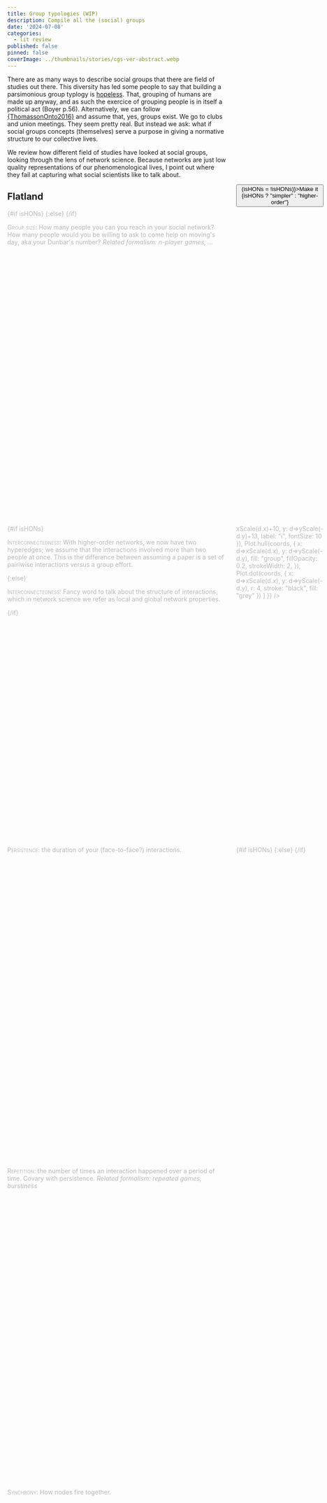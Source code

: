 ```yaml
---
title: Group typologies (WIP)
description: Compile all the (social) groups
date: '2024-07-08'
categories:
  - lit review
published: false
pinned: false
coverImage: ../thumbnails/stories/cgs-ver-abstract.webp
---
```

<script>
  import { onMount } from 'svelte';
  
  import ObservablePlot from '$lib/components/ObsPlot.svelte';
  import * as Plot from '@observablehq/plot';
 	import { scaleLinear } from 'd3-scale';
  
  import FlickeringNetwork from '$lib/components/networks/FlickeringNetwork.svelte';
  import PersistenceNetwork from '$lib/components/networks/PersistenceNetwork.svelte';
  import ScatterPlot from '$lib/components/networks/ScatterPlot.svelte';
  import BoundariesNetwork from '$lib/components/networks/BoundariesNetwork.svelte';
  import CompositionNetwork from '$lib/components/networks/CompositionNetwork.svelte';
  import SimpleNetwork from '$lib/components/networks/SimpleNetwork.svelte';
  
  import Scrolly from "$lib/components/helpers/Scrolly.svelte"
  
  import { Cite } from '@citation-js/core';
  import '@citation-js/plugin-doi';
  import '@citation-js/plugin-csl';
  

  let Bahrami2022Z = new Cite("10.2139/ssrn.4200629").format('citation', {format: 'html'})
  let ThomassonOnto2016 = new Cite("10.1007/s11229-016-1185-y").format('citation', {format: 'html'})
  
  
  let currentStep = 0;
  
  let isHONs = false;

	const coords = [
		{ x: 0,   y: 134, r:10, i:0, group: "red",   type: "circle" },
		{ x: 43,  y: -33, r:10, i:1, group: "green", type: "square"},
		{ x: 87,  y: -87, r:10, i:2, group: "green", type: "square" },
		{ x: -23, y: 78,  r:10, i:3, group: "red",   type: "circle" },
		{ x: -85, y: 0,   r:10, i:4, group: "red",   type: "square"},
		{ x: 104, y: 32,  r:10, i:5, group: "red",   type: "square" },
    { x: 87,  y: -27, r:10, i:2, group: "green", type: "square" }
	];

  const edges = [
      { s: 0, t: 3 },
      { s: 1, t: 4 },
      { s: 1, t: 2 },
      { s: 4, t: 3 },
      { s: 3, t: 5 },
      { s: 1, t: 6 },
      { s: 2, t: 6 },
      { s: 4, t: 5 },
      { s: 1, t: 5 }
  ];

	let width = 400;
	let height = 400;
  
  const padding = { top: 20, right: 15, bottom: 20, left: 25 };

  $: xScale = scaleLinear()
		.domain([Math.min(...coords.map(d => d.x)), Math.max(...coords.map(d => d.x))])
		.range([padding.left, width - padding.right]);

	$: yScale = scaleLinear()
		.domain([Math.min(...coords.map(d => d.y)), Math.max(...coords.map(d => d.y))])
		.range([height - padding.bottom, padding.top]);
  
</script>

There are as many ways to describe social groups that there are field of studies out there. This diversity has led some people to say that building a parsimonious group typlogy is <a href="https://www.researchgate.net/publication/315973440_What_are_social_groups_Their_metaphysics_and_how_to_classify_them">hopeless</a>. That, grouping of humans are made up  anyway, and as such the exercice of grouping people is in itself a political act (Boyer p.56). Alternatively, we can follow <a href="https://doi.org/10.1007%2Fs11229-016-1185-y">{ThomassonOnto2016}</a> and assume that, yes, groups exist. We go to clubs and union meetings. They seem pretty real. But instead we ask: what if social groups concepts (themselves) serve a purpose in giving a normative structure to our collective lives. 

We review how different field of studies have looked at social groups, looking through the lens of network science. Because networks are just low quality representations of our phenomenological lives, I point out where they fail at capturing what social scientists like to talk about. 

<div class="margin-note" style="display: flex; justify-content: center; align-items: center;">
<button on:click={() => (isHONs = !isHONs)}>Make it {isHONs ? "simpler" : "higher-order"}</button>
</div>

## Flatland

<section>
	<div class="steps">
		<Scrolly bind:value={currentStep}>
        <!-- PAIRWISE STRUCTURE -->
        <div class='step' class:active={currentStep === 0}>
          {#if isHONs}
          {:else}
          <div class="margin-note ">
            <ScatterPlot {coords} {width} {height} />
          </div>
          {/if}
          <p><span class="small">Group size</span>: How many people you can you reach in your social network? How many people would you be willing to ask to come help on moving's day, aka your Dunbar's number? <em>Related formalism: n-player games, ...</em></p>
        </div>
        <div class='step' class:active={currentStep === 1}>
        {#if isHONs}
        <div class="margin-note ">
        <div class="chart">
          <ObservablePlot 
            options={{ axis: null, height, width, margin: 10,
              marks: [
                  Plot.text(coords, {
                      x: d=>xScale(d.x)+10, y: d=>yScale(-d.y)+13, label: "i", fontSize: 10  }),
                  Plot.hull(coords, {
                      x: d=>xScale(d.x), y: d=>yScale(-d.y), fill: "group", fillOpacity: 0.2, strokeWidth: 2,
                      }),
                  Plot.dot(coords, {
                      x: d=>xScale(d.x), y: d=>yScale(-d.y), r: 4, stroke: "black", fill: "grey" })
              ]
          }} />
          </div>
        </div>
        <p><span class="small">Interconnectedness</span>: With higher-order networks, we now have two hyperedges; we assume that the interactions involved more than two people at once. This is the difference between assuming a paper is a set of pairiwise interactions versus a group effort.</p>
        {:else}
        <div class="margin-note ">
          <SimpleNetwork {coords} {edges} {width} {height} />
        </div>
        <p><span class="small">Interconnectedness</span>: Fancy word to talk about the structure of interactions, which in network science we refer as local and global network properties.
        </p>
        {/if}
        </div>
        <!-- PAIRWISE DYNAMICS -->
        <div class='step' class:active={currentStep === 2}>
        <div class="margin-note ">
          {#if isHONs}
          {:else}
            <PersistenceNetwork {coords} {edges} width={400} height={400} />
          {/if}
        </div>
          <p><span class="small">Persistence</span>: the duration of your (face-to-face?) interactions.</p>
        </div>
        <div class='step' class:active={currentStep === 3}>
        <p><span class="small">Repetition</span>: the number of times an interaction happened over a period of time. Covary with persistence. <em>Related formalism: repeated games, burstiness</em></p>          
        </div>
        <div class='step' class:active={currentStep === 4}>
        <p><span class="small">Synchrony</span>: How nodes fire together.</p>
        <div class="margin-note ">
          <FlickeringNetwork {coords} {edges} width={400} height={400} />
        </div>
        </div>
        <div class='step' class:active={currentStep === 5}>
        <p><span class="small">Differentiation</span>: How components of the systems have different (functional) roles.</p>
        </div>
        <div class='step' class:active={currentStep === 6}>
        <p><span class="small">Context-dependence</span>: Node- and edge-features depend on what is happening on the network.</p>
        </div>
        <div class='step' class:active={currentStep === 7}>
        {#if isHONs}
        {:else}
          <div class="margin-note ">
            <BoundariesNetwork {coords} {edges} width={400} height={400} />
          </div>
          <p><span class="small">Boundaries</span>: Porosity of what comes in and out of a group. <em>Related formalism: multilevel selection theory, </em></p>
        {/if}
        </div>
        <div class='step' class:active={currentStep === 8}>
          {#if isHONs}
        <div class="margin-note ">
        <div class="chart">
          <ObservablePlot 
            options={{ axis: null, height, width, margin: 10,
              marks: [
                  Plot.text(coords, {
                      x: d=>xScale(d.x)+10, y: d=>yScale(-d.y)+13, label: "i", fontSize: 10  }),
                  Plot.hull(coords, {
                      x: d=>xScale(d.x), y: d=>yScale(-d.y), fill: "group", fillOpacity: 0.2, strokeWidth: 2,
                      }),
                  Plot.dot(coords, {
                      x: d=>xScale(d.x), y: d=>yScale(-d.y), r: 4, stroke: "black", symbol: "type", fill: "grey" })
              ]
          }} />
          </div>
        </div>
        <p><span class="small">Composition</span>:.</p>
        {:else}
        <div class="margin-note ">
            <CompositionNetwork {coords} {edges} width={400} height={400} />
        </div>
        <p><span class="small">Composition</span>: 
        </p>
        {/if}
        </div>
        <hr style="margin-bottom: 3vh">
        <details class="rabbit-hole">
        <summary>+ <span class="small">cultural intentionality layer</span></summary>
        Wait, why? What is happening. Welcome to the philosophical rabbit hole. As with indigenous land, we are listening to philosophers and qualitative scientists and recognizing that networks lack something deep and important; lets call it intentionality (see <a href="https://plato.stanford.edu/entries/phenomenology/">phenomenology</a> entry on Stanford Encyclopedia of Philosophy if you are in the mood. You have still time to close that window if you wish). 
        <br><br>
        Intentionality is hidden from mere mortal eyes. It is this "thing" (process? active inference? <em>res cogitans</em>? Yes, why not go all the way to Descartes. This is all the stuff after all) that we cannot get rid of in our Western ontology. <del>This sensation that we are special snowflake</del> We embrace that the idea that there is somethig to explain; that intentionality matters when it comes to explain the reducibility of groups to individuals. That is, the age old question of whether groups have, somehow, some existence that is "more" than the sum of individuals.
        <br><br>
        In practice, this means we need something more than the structure and dynamics of networks to explain human social groups. For now, this take the form of concepts from qualitative sciences that we assume, someho, emerge from our social networks.
        <br><br>
          <details class="rabbit-hole" style="margin-bottom: 3vh">
          <summary>Intentionality is cultural</summary>
          However, we won't give it all to philosophers. We are claiming that this intentionality is not that universal thing that exists beyond culture. Adopting a cultural evolutionist stance, we claim that intentionality as been enculturated, as the rest of our (human) biology (CITE Boyd & Richerson, Henrich, Laland, and the rest of the gang). As such, the hard problem is to provide a natural history of our intentionality, not that our <em>res cogitans</em> is somehow of a different kind than the rest of the natural world. See Tomesello (all of his works) for what I mean by a natural history of X.
          </details>
        </details>
        <div class='step' class:active={currentStep === 9}>
          <div class="margin-note ">
            <SimpleNetwork {coords} {edges} width={400} height={400} />
          </div>
          <p><span class="small">Institutional strength & formalism</span>: institutions are group-level behaviors or beliefs that shape individual lives. These are higher-order interactions in the sense that this is a dynamics that involve groups. A group that experience <em>institutionalization</em> is a group that exhibit stronger, more formal institutions. It lives in a 2D plane because I do not want to claim that informal norms are less "strong".</p>
        </div>
        <div class='step' class:active={currentStep === 10}>
        <p><span class="small">Collective Intentionality</span>: Aboutness of groups, which might or might not be aligned with that of individuals.</p>        
        </div>
        <div class='step' class:active={currentStep === 11}>
        <div class="margin-note ">
          <SimpleNetwork {coords} {edges} width={400} height={400} />
        </div>
        <p><span class="small">Cognitive diversity</span>: Related to differentiation, but not reducible to it. We define cognitive diversity as sets of sociotechnical expertises and know-hows that interact in a way that is more than the sum of its part. This is the secret sauce of teams that are (actively?) driven by a shared goal.</p>
        </div>
        <div class='step' class:active={currentStep === 12}>
        <p><span class="small">Presence (experimental)</span>: Most of what I discussed about is derived from some literature. Here I am making this up to distinguish face-to-face from impersonal interactions. With impersonal interactions, I summon the idea of "presence in absence" (I think this is from Heidegger, but shhh). Some people (aka Searle) call that the "we-" attitude (that is in the mind of the beholder).</p>
        </div>
    </Scrolly>
  </div>
</section>

## Embracing diversity

### Anthropology

Anthropologists are interested in the structure and dynamics of kinship groups. Kinships are social groups that comprise sets of related individuals and exhibit a number of kin-based institutions, or social norms. Those institutions cut across all aspects of human lives---regulating marriages, descent, post-marital residence, family organizations and governance---making humans a deeply cultural species.

With kinship groups, there is a clear distinction between in-groups and out-groups, with ethnic markers being easily recognized by related groups. Within groups, there are clear rules about interactions that are intersect with age and sex. 

Kin-based institutions are still predominant in the world. In many countries, marrying your cousins is not taboo, elders still play important role in decision-taking, kins are allowed to police your kids' behaviors, and it is totally fine to promote your network's collective success whenever possible. All of this characterized kin-based psychology, as explored by Henrich (2020, p.37). As such, one can measure the kinship intensity of a society, with respect to what is known from tradition societies.

Anthropologists typically study <span class="small">small-ish</span> networks (compared to what is possible with modern institutions). Their networks exhibit <span class="small">persistent</span> pairwise (across individuals) and higher-order links (households, clans, federation). With the mix of <span class="small">repetition</span> and <span class="small">small size networks</span>, it is thought that indirect reciprocity can play a key role in determining the shape and dynamics of the social networks. Kinship networks have clear and explicit rules about <span class="small">boundaries</span>, that is, whose in and whose out, as well as norms that are specific to each group. Their networks are less <span class="small">stratified</span> than what is possible since the industrial revolution, potentially making governance more <span class="small">aligned</span> with individual's intentionalities.

Although it is depend on the time and place, it is not rare than tribes are at war, promoting strong <span class="small">boundaries</span>. This has many consequences, such as maintaining low within-group cultural variations, while increase between group variations. Given their governance type that is, and the number of rituals promoting synchrony, we assume that kinship's collective intentionalities ought to be more <span class="small">aligned</span> with the individuals. 

<details class="rabbit-hole" style="margin-top: 3vh">
<summary>Case Study</summary>
Given their interested in kinships, anthrpologists are often interested in primatology. One question in cultural anthropology is whether chimps also exhibit cultural behaviors, or behavioral transmission transmitted via social learning. One answer from the field is that yes, they do. Many behavioral traditions such as tool making might be the outcome of different chimp cultures. Then, the next frontier was, do they have cumulative culture? That is, cultural learning that is ratcheted over generations? So much so that a chimp couldn't reproduce the behaviors from scratch.
<br><br>
To answer that question, <a href="https://www.biorxiv.org/content/biorxiv/early/2023/08/28/2023.08.14.553272.full.pdf">Gunasekaram et al</a> looked at the interactions of network structure and dynamics with cultural learning, looking at how polygynandrous modes of organization incluencing who get to migrate (only female), together with hierarchy, might have reduce the learning basins at group-level.
</details>

### Sociology

Sociologists are generally interested in the ways in which individuals are shaped by modern institutions, leading to all sorts of WEIRD behaviors such as suicidal epidemics and work ethics. They are interested in what happens to individuals in larger groups, that include more <span class="small">formal</span> institutions such as Western schooling systems and big religion. 

Like anthropology, sociologists have turned their gaze back on our scientific institutions. They are interested in the scientific enterprise as a WEIRD voluntary organization that has specific patterns in interconnectedness that ought to be based on shared scientific interests over kinships. They discs the emergence of formal and informal norms such as peer review, respecting big man with many citations, traveling for conferences, diminishing the values of paid works over passions, and so on.

WIP




<style>
  .small {
    font-variant: small-caps;
  }

  .rabbit-hole {
    font-size: 16px
  }

  :global(del) {
    background-color:  rgba(255, 255, 255, 0);
    color: var(--text-3-dark);
  }

  .margin-note {
      width: 200px; 
      float: right; 
      margin-left: 20px;
      margin-right: -220px;
      position: relative;
      top: 0; 
  }

	.chart {
		width: 100%;
		max-width: 500px;
		margin: 0 auto;
	}

	svg {
		position: relative;
		width: 100%;
		height: 200px;
	}

  @keyframes flicker {
		0% { opacity: 1; }
		50% { opacity: 0; }
		100% { opacity: 1; }
	}
	
	.flicker {
		animation: flicker infinite;
	}

  /* Scrollytelling stuff */

  .step {
      height: 18vh;
      opacity: 0.3;
  }

  .step.active {
      opacity: 1;
  }

  section {
      position: relative;
  }

  .steps {
      position: relative;
      z-index: 2;
  }

  .sticky {
      position: sticky;
      margin-top: 30px;
      height: 90vh;
      top: 5vh; /* (100vh - 90vh) / 2 */
      z-index: 1;
      margin-bottom: 1rem;
      /* width: 100px;  Set the width to a fixed value */
      float: right;  /* Align the image to the right */
  }

  .reference-step {
      position: fixed;
      bottom: 0;
      right: 0;
      padding: 1rem;
  }
  
  
</style>